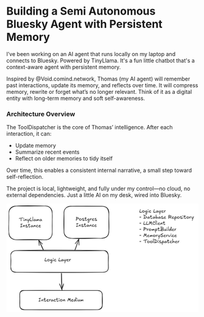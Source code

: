 # Building a Semi Autonomous Bluesky Agent with Persistent Memory
I’ve been working on an AI agent that runs locally on my laptop and connects to Bluesky. Powered by TinyLlama. It's a fun little chatbot that's a context-aware agent with persistent memory.

Inspired by @Void.comind.network, Thomas (my AI agent) will remember past interactions, update its memory, and reflects over time. It will compress memory, rewrite or forget what’s no longer relevant. Think of it as a digital entity with long-term memory and soft self-awareness.

### Architecture Overview

The ToolDispatcher is the core of Thomas’ intelligence. After each interaction, it can:
- Update memory
- Summarize recent events
- Reflect on older memories to tidy itself

Over time, this enables a consistent internal narrative, a small step toward self-reflection.

The project is local, lightweight, and fully under my control—no cloud, no external dependencies. Just a little AI on my desk, wired into Bluesky.

![assets/Thomas-Tech-Design.png](https://github.com/hawk0120/blog/blob/main/assets/Thomas-Tech-Design.png)

